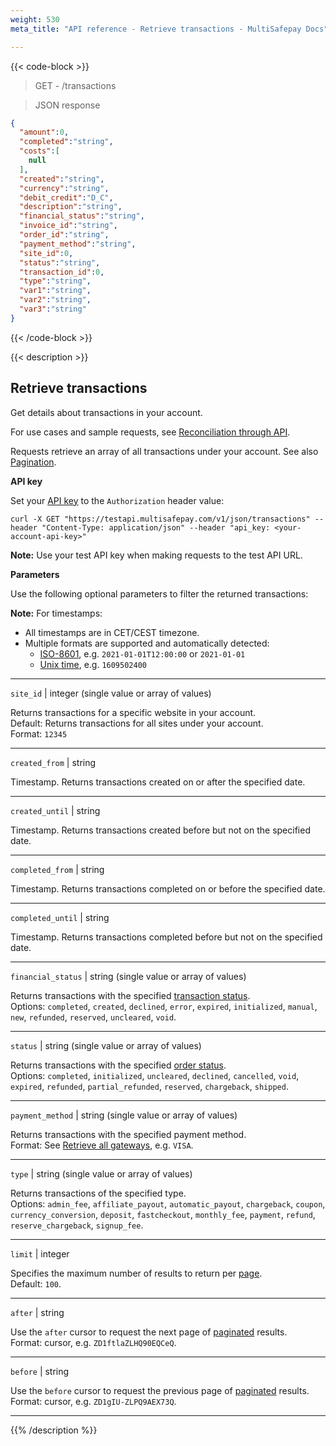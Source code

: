 ```yaml
---
weight: 530
meta_title: "API reference - Retrieve transactions - MultiSafepay Docs"

---
```


{{< code-block >}}
> GET - /transactions


> JSON response

```json
{
  "amount":0,
  "completed":"string",
  "costs":[
    null
  ],
  "created":"string",
  "currency":"string",
  "debit_credit":"D_C",
  "description":"string",
  "financial_status":"string",
  "invoice_id":"string",
  "order_id":"string",
  "payment_method":"string",
  "site_id":0,
  "status":"string",
  "transaction_id":0,
  "type":"string",
  "var1":"string",
  "var2":"string",
  "var3":"string"
}
```
{{< /code-block >}}

{{< description >}}
## Retrieve transactions

Get details about transactions in your account. 

For use cases and sample requests, see [Reconciliation through API](/accounting/api-reconciliation/).

Requests retrieve an array of all transactions under your account. See also [Pagination](/developer/api/pagination/).

**API key**

Set your [API key](/tools/multisafepay-control/get-your-api-key/) to the `Authorization` header value:

`curl -X GET "https://testapi.multisafepay.com/v1/json/transactions" --header "Content-Type: application/json" --header "api_key: <your-account-api-key>"`


**Note:** Use your test API key when making requests to the test API URL.

**Parameters**

Use the following optional parameters to filter the returned transactions:

**Note:** For timestamps:  

- All timestamps are in CET/CEST timezone.  
- Multiple formats are supported and automatically detected:  
  - [ISO-8601](https://en.wikipedia.org/wiki/ISO_8601), e.g. `2021-01-01T12:00:00` or `2021-01-01`  
  - [Unix time](https://en.wikipedia.org/wiki/Unix_time), e.g. `1609502400`

------------------
`site_id` | integer (single value or array of values)

Returns transactions for a specific website in your account.  
Default: Returns transactions for all sites under your account.  
Format: `12345`

------------------
`created_from` | string

Timestamp. Returns transactions created on or after the specified date.     

------------------
`created_until` | string 

Timestamp. Returns transactions created before but not on the specified date.  

------------------
`completed_from` | string 

Timestamp. Returns transactions completed on or before the specified date.  

------------------
`completed_until` | string 

Timestamp. Returns transactions completed before but not on the specified date.  

------------------
`financial_status` | string (single value or array of values)

Returns transactions with the specified [transaction status](/about-payments/multisafepay-statuses/).  
Options: `completed`, `created`, `declined`, `error`, `expired`, `initialized`, `manual`, `new`, `refunded`, `reserved`, `uncleared`, `void`.               

------------------
`status` | string (single value or array of values)

Returns transactions with the specified [order status](/about-payments/multisafepay-statuses/).  
Options: `completed`, `initialized`, `uncleared`, `declined`, `cancelled`, `void`, `expired`, `refunded`, `partial_refunded`, `reserved`, `chargeback`, `shipped`.   

------------------
`payment_method` | string (single value or array of values)

Returns transactions with the specified payment method.  
Format: See [Retrieve all gateways](/api/#retrieve-all-gateways), e.g. `VISA`. 

------------------
`type` | string (single value or array of values)

Returns transactions of the specified type.  
Options: `admin_fee`, `affiliate_payout`, `automatic_payout`, `chargeback`, `coupon`, `currency_conversion`, `deposit`, `fastcheckout`, `monthly_fee`, `payment`, `refund`, `reserve_chargeback`, `signup_fee`.

------------------
`limit` | integer

Specifies the maximum number of results to return per [page](#pagination).  
Default: `100`.

------------------
`after` | string

Use the `after` cursor to request the next page of [paginated](#pagination) results.  
Format: cursor, e.g. `ZD1ftlaZLHQ90EQCeQ`.

------------------
`before` | string

Use the `before` cursor to request the previous page of [paginated](#pagination) results.  
Format: cursor, e.g. `ZD1gIU-ZLPQ9AEX73Q`.

------------------

{{% /description %}}